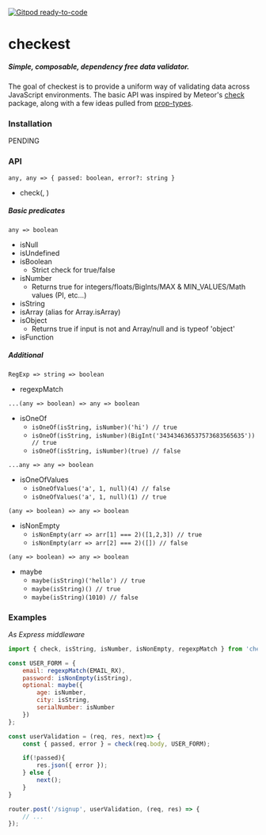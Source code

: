 [![Gitpod ready-to-code](https://img.shields.io/badge/Gitpod-ready--to--code-blue?logo=gitpod)](https://gitpod.io/#https://github.com/BeAnMo/check-mate)

# checkest

##### Simple, composable, dependency free data validator.

The goal of checkest is to provide a uniform way of validating data across JavaScript environments. The basic API was inspired by Meteor's [check](https://docs.meteor.com/api/check.html) package, along with a few ideas pulled from [prop-types](https://github.com/facebook/prop-types).


### Installation

PENDING

### API

`any, any => { passed: boolean, error?: string }`
- check(<data>, <shape>)


##### Basic predicates

`any => boolean`
- isNull
- isUndefined
- isBoolean
    - Strict check for true/false
- isNumber
    - Returns true for integers/floats/BigInts/MAX & MIN_VALUES/Math values (PI, etc...)
- isString
- isArray (alias for Array.isArray)
- isObject
    - Returns true if input is not and Array/null and is typeof 'object'
- isFunction

##### Additional

`RegExp => string => boolean`
- regexpMatch

`...(any => boolean) => any => boolean`
- isOneOf
    - `isOneOf(isString, isNumber)('hi') // true`
    - `isOneOf(isString, isNumber)(BigInt('343434636537573683565635')) // true`
    - `isOneOf(isString, isNumber)(true) // false`

`...any => any => boolean`
- isOneOfValues
    - `isOneOfValues('a', 1, null)(4) // false`
    - `isOneOfValues('a', 1, null)(1) // true`

`(any => boolean) => any => boolean`
- isNonEmpty
    - `isNonEmpty(arr => arr[1] === 2)([1,2,3]) // true`
    - `isNonEmpty(arr => arr[2] === 2)([]) // false`

`(any => boolean) => any => boolean`
- maybe
    - `maybe(isString)('hello') // true`
    - `maybe(isString)() // true`
    - `maybe(isString)(1010) // false`

### Examples

*As Express middleware*
```js
import { check, isString, isNumber, isNonEmpty, regexpMatch } from 'checkest';

const USER_FORM = {
    email: regexpMatch(EMAIL_RX),
    password: isNonEmpty(isString),
    optional: maybe({
        age: isNumber,
        city: isString,
        serialNumber: isNumber
    })
};

const userValidation = (req, res, next)=> {
    const { passed, error } = check(req.body, USER_FORM);

    if(!passed){
        res.json({ error });
    } else {
        next();
    }
}

router.post('/signup', userValidation, (req, res) => {
    // ...
});
```